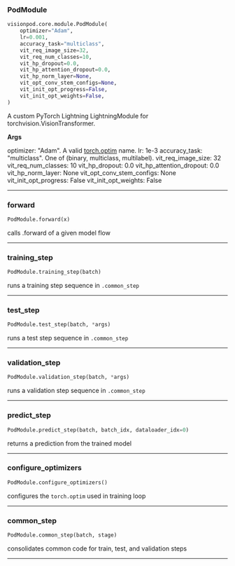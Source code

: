 ### PodModule


```python
visionpod.core.module.PodModule(
    optimizer="Adam",
    lr=0.001,
    accuracy_task="multiclass",
    vit_req_image_size=32,
    vit_req_num_classes=10,
    vit_hp_dropout=0.0,
    vit_hp_attention_dropout=0.0,
    vit_hp_norm_layer=None,
    vit_opt_conv_stem_configs=None,
    vit_init_opt_progress=False,
    vit_init_opt_weights=False,
)
```


A custom PyTorch Lightning LightningModule for torchvision.VisionTransformer.

__Args__

optimizer: "Adam". A valid [torch.optim](https://pytorch.org/docs/stable/optim.html) name.
lr: 1e-3
accuracy_task: "multiclass". One of (binary, multiclass, multilabel).
vit_req_image_size: 32
vit_req_num_classes: 10
vit_hp_dropout: 0.0
vit_hp_attention_dropout: 0.0
vit_hp_norm_layer: None
vit_opt_conv_stem_configs: None
vit_init_opt_progress: False
vit_init_opt_weights: False


----

### forward


```python
PodModule.forward(x)
```


calls .forward of a given model flow


----

### training_step


```python
PodModule.training_step(batch)
```


runs a training step sequence in ``.common_step``


----

### test_step


```python
PodModule.test_step(batch, *args)
```


runs a test step sequence in ``.common_step``


----

### validation_step


```python
PodModule.validation_step(batch, *args)
```


runs a validation step sequence in ``.common_step``


----

### predict_step


```python
PodModule.predict_step(batch, batch_idx, dataloader_idx=0)
```


returns a prediction from the trained model


----

### configure_optimizers


```python
PodModule.configure_optimizers()
```


configures the ``torch.optim`` used in training loop


----

### common_step


```python
PodModule.common_step(batch, stage)
```


consolidates common code for train, test, and validation steps


----
